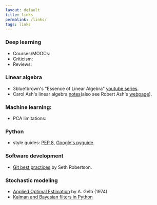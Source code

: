 ```yaml
---
layout: default
title: links
permalink: /links/
tags: links
---
```


### Deep learning
* Courses/MOOCs:
* Criticism:
* Reviews:

### Linear algebra
* 3blue1brown's "Essence of Linear Algebra" [youtube series](https://www.youtube.com/playlist?list=PLZHQObOWTQDPD3MizzM2xVFitgF8hE_ab).
* Carol Ash's linear algebra [notes](https://faculty.math.illinois.edu/~ash/LinearAlg.html)(also see Robert Ash's [webpage](https://faculty.math.illinois.edu/~r-ash/)).

### Machine learning:
* PCA limitations: 

### Python
* style guides: [PEP 8](https://www.python.org/dev/peps/pep-0008/), [Google's pyguide](http://google.github.io/styleguide/pyguide.html).

### Software development
* [Git best practices](http://sethrobertson.github.io/GitBestPractices/) by Seth Robertson.

### Stochastic modeling
* [Applied Optimal Estimation](http://users.isr.ist.utl.pt/~pjcro/temp/Applied%20Optimal%20Estimation%20-%20Gelb.pdf) by A. Gelb (1974)
* [Kalman and Bayesian filters in Python](https://nbviewer.jupyter.org/github/rlabbe/Kalman-and-Bayesian-Filters-in-Python/blob/master/table_of_contents.ipynb)
